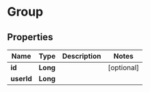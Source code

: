 # Group

## Properties
Name | Type | Description | Notes
------------ | ------------- | ------------- | -------------
**id** | **Long** |  |  [optional]
**userId** | **Long** |  | 
